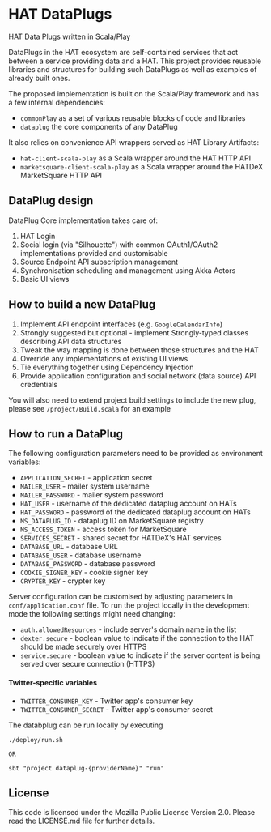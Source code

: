# HAT DataPlugs

HAT Data Plugs written in Scala/Play

DataPlugs in the HAT ecosystem are self-contained services that act
between a service providing data and a HAT. This project provides
reusable libraries and structures for building such DataPlugs as well as
examples of already built ones.

The proposed implementation is built on the Scala/Play framework and
has a few internal dependencies:

- `commonPlay` as a set of various reusable blocks of code and libraries
- `dataplug` the core components of any DataPlug

It also relies on convenience API wrappers served as HAT Library Artifacts:

- `hat-client-scala-play` as a Scala wrapper around the HAT HTTP API
- `marketsquare-client-scala-play` as a Scala wrapper around the HATDeX MarketSquare HTTP API

## DataPlug design

DataPlug Core implementation takes care of:
1. HAT Login
2. Social login (via "Silhouette") with common OAuth1/OAuth2 implementations provided and customisable
3. Source Endpoint API subscription management
4. Synchronisation scheduling and management using Akka Actors
5. Basic UI views 

## How to build a new DataPlug

1. Implement API endpoint interfaces (e.g. `GoogleCalendarInfo`)
2. Strongly suggested but optional - implement Strongly-typed classes describing API data structures
3. Tweak the way mapping is done between those structures and the HAT
4. Override any implementations of existing UI views
5. Tie everything together using Dependency Injection
6. Provide application configuration and social network (data source) API credentials

You will also need to extend project build settings to include the new plug, please see `/project/Build.scala` for an example

## How to run a DataPlug

The following configuration parameters need to be provided as environment variables:

- `APPLICATION_SECRET` - application secret
- `MAILER_USER` - mailer system username
- `MAILER_PASSWORD` - mailer system password
- `HAT_USER` - username of the dedicated dataplug account on HATs
- `HAT_PASSWORD` - password of the dedicated dataplug account on HATs
- `MS_DATAPLUG_ID` - dataplug ID on MarketSquare registry
- `MS_ACCESS_TOKEN` - access token for MarketSquare
- `SERVICES_SECRET` - shared secret for HATDeX's HAT services
- `DATABASE_URL` - database URL
- `DATABASE_USER` - database username
- `DATABASE_PASSWORD` - database password
- `COOKIE_SIGNER_KEY` - cookie signer key
- `CRYPTER_KEY` - crypter key

Server configuration can be customised by adjusting parameters in `conf/application.conf` file. To run the project
 locally in the development mode the following settings might need changing: 
- `auth.allowedResources` - include server's domain name in the list
- `dexter.secure` - boolean value to indicate if the connection to the HAT should be made securely over HTTPS
- `service.secure` - boolean value to indicate if the server content is being served over secure connection (HTTPS)

#### Twitter-specific variables
- `TWITTER_CONSUMER_KEY` - Twitter app's consumer key
- `TWITTER_CONSUMER_SECRET` - Twitter app's consumer secret

The databplug can be run locally by executing

    ./deploy/run.sh

    OR

    sbt "project dataplug-{providerName}" "run"

## License
This code is licensed under the Mozilla Public License Version 2.0.
Please read the LICENSE.md file for further details.
